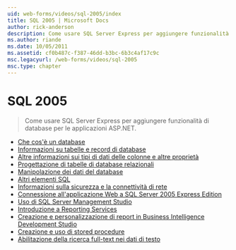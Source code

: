 ```yaml
---
uid: web-forms/videos/sql-2005/index
title: SQL 2005 | Microsoft Docs
author: rick-anderson
description: Come usare SQL Server Express per aggiungere funzionalità di database per le applicazioni ASP.NET.
ms.author: riande
ms.date: 10/05/2011
ms.assetid: cf0b487c-f387-46dd-b3bc-6b3c4af17c9c
msc.legacyurl: /web-forms/videos/sql-2005
msc.type: chapter
---
```

<a name="sql-2005"></a>SQL 2005
====================
> Come usare SQL Server Express per aggiungere funzionalità di database per le applicazioni ASP.NET.


- [Che cos'è un database](what-is-a-database.md)
- [Informazioni su tabelle e record di database](understanding-database-tables-and-records.md)
- [Altre informazioni sui tipi di dati delle colonne e altre proprietà](more-about-column-data-types-and-other-properties.md)
- [Progettazione di tabelle di database relazionali](designing-relational-database-tables.md)
- [Manipolazione dei dati del database](manipulating-database-data.md)
- [Altri elementi SQL](more-structured-query-language.md)
- [Informazioni sulla sicurezza e la connettività di rete](understanding-security-and-network-connectivity.md)
- [Connessione all'applicazione Web a SQL Server 2005 Express Edition](connecting-your-web-application-to-sql-server-2005-express-edition.md)
- [Uso di SQL Server Management Studio](using-sql-server-management-studio.md)
- [Introduzione a Reporting Services](getting-started-with-reporting-services.md)
- [Creazione e personalizzazione di report in Business Intelligence Development Studio](building-and-customizing-reports-in-business-intelligence-development-studio.md)
- [Creazione e uso di stored procedure](creating-and-using-stored-procedures.md)
- [Abilitazione della ricerca full-text nei dati di testo](enabling-full-text-search-in-your-text-data.md)

